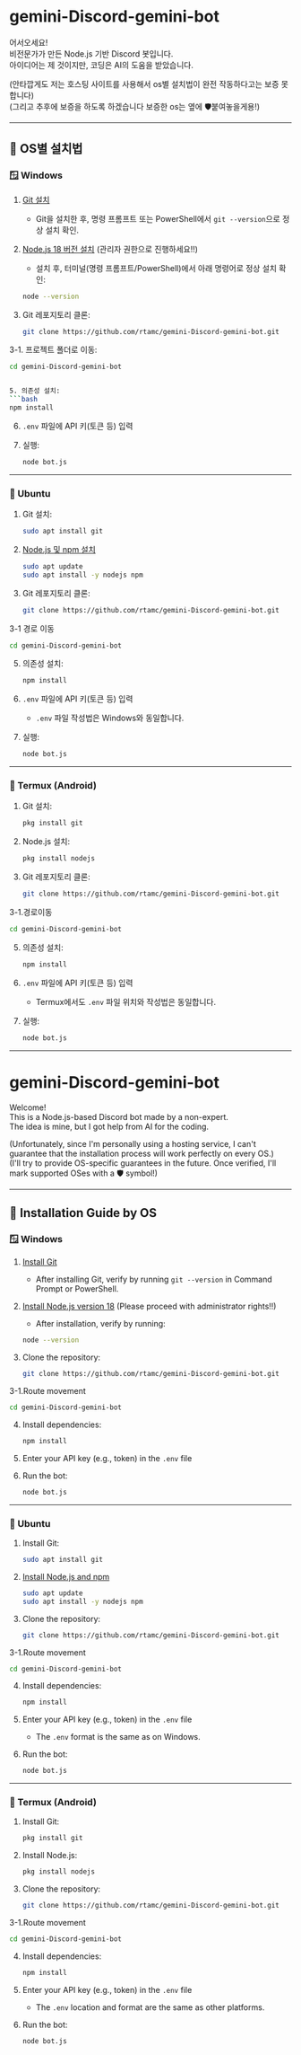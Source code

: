 # gemini-Discord-gemini-bot

어서오세요!  
비전문가가 만든 Node.js 기반 Discord 봇입니다.  
아이디어는 제 것이지만, 코딩은 AI의 도움을 받았습니다.

(안타깝게도 저는 호스팅 사이트를 사용해서 os별 설치법이 완전 작동하다고는 보증 못합니다)  
(그리고 추후에 보증을 하도록 하겠습니다 보증한 os는 옆에 🛡️붙여놓을게용!)

---

## 🔗 OS별 설치법

### 🪟 Windows

1. [Git 설치](https://git-scm.com/download/win)  
   - Git을 설치한 후, 명령 프롬프트 또는 PowerShell에서 `git --version`으로 정상 설치 확인.
   
2. [Node.js 18 버전 설치](https://nodejs.org/) (관리자 권한으로 진행하세요!!)
   - 설치 후, 터미널(명령 프롬프트/PowerShell)에서 아래 명령어로 정상 설치 확인:
   ```bash
   node --version
   ```

3. Git 레포지토리 클론:
   ```bash
   git clone https://github.com/rtamc/gemini-Discord-gemini-bot.git
   ```
3-1. 프로젝트 폴더로 이동:
   ```bash
   cd gemini-Discord-gemini-bot


5. 의존성 설치:
   ```bash
   npm install
   ```

6. `.env` 파일에 API 키(토큰 등) 입력

7. 실행:
   ```bash
   node bot.js
   ```

---

### 🐧 Ubuntu

1. Git 설치:
   ```bash
   sudo apt install git
   ```

2. [Node.js 및 npm 설치](https://nodejs.org/)  
   ```bash
   sudo apt update
   sudo apt install -y nodejs npm
   ```

3. Git 레포지토리 클론:
   ```bash
   git clone https://github.com/rtamc/gemini-Discord-gemini-bot.git
   ```
3-1 경로 이동
   ```bash
   cd gemini-Discord-gemini-bot
   ```

5. 의존성 설치:
   ```bash
   npm install
   ```

6. `.env` 파일에 API 키(토큰 등) 입력  
   - `.env` 파일 작성법은 Windows와 동일합니다.

7. 실행:
   ```bash
   node bot.js
   ```

---

### 📱 Termux (Android)

1. Git 설치:
   ```bash
   pkg install git
   ```

2. Node.js 설치:
   ```bash
   pkg install nodejs
   ```

3. Git 레포지토리 클론:
   ```bash
   git clone https://github.com/rtamc/gemini-Discord-gemini-bot.git
   ```
3-1.경로이동
   ```bash
   cd gemini-Discord-gemini-bot
   ```

5. 의존성 설치:
   ```bash
   npm install
   ```

6. `.env` 파일에 API 키(토큰 등) 입력  
   - Termux에서도 `.env` 파일 위치와 작성법은 동일합니다.

7. 실행:
   ```bash
   node bot.js
   ```

---

# gemini-Discord-gemini-bot

Welcome!  
This is a Node.js-based Discord bot made by a non-expert.  
The idea is mine, but I got help from AI for the coding.

(Unfortunately, since I'm personally using a hosting service, I can't guarantee that the installation process will work perfectly on every OS.)  
(I'll try to provide OS-specific guarantees in the future. Once verified, I'll mark supported OSes with a 🛡️ symbol!)

---

## 🔗 Installation Guide by OS

### 🪟 Windows

1. [Install Git](https://git-scm.com/download/win)  
   - After installing Git, verify by running `git --version` in Command Prompt or PowerShell.

2. [Install Node.js version 18](https://nodejs.org/) (Please proceed with administrator rights!!)
   - After installation, verify by running:
   ```bash
   node --version
   ```

3. Clone the repository:
   ```bash
   git clone https://github.com/rtamc/gemini-Discord-gemini-bot.git
   ```
3-1.Route movement 
   ```bash 
   cd gemini-Discord-gemini-bot 
   ```

4. Install dependencies:
   ```bash
   npm install
   ```

5. Enter your API key (e.g., token) in the `.env` file

6. Run the bot:
   ```bash
   node bot.js
   ```

---

### 🐧 Ubuntu

1. Install Git:
   ```bash
   sudo apt install git
   ```

2. [Install Node.js and npm](https://nodejs.org/)
   ```bash
   sudo apt update
   sudo apt install -y nodejs npm
   ```

3. Clone the repository:
   ```bash
   git clone https://github.com/rtamc/gemini-Discord-gemini-bot.git
   ```
3-1.Route movement 
   ```bash 
   cd gemini-Discord-gemini-bot 
   ```

4. Install dependencies:
   ```bash
   npm install
   ```

5. Enter your API key (e.g., token) in the `.env` file  
   - The `.env` format is the same as on Windows.

6. Run the bot:
   ```bash
   node bot.js
   ```

---

### 📱 Termux (Android)

1. Install Git:
   ```bash
   pkg install git
   ```

2. Install Node.js:
   ```bash
   pkg install nodejs
   ```

3. Clone the repository:
   ```bash
   git clone https://github.com/rtamc/gemini-Discord-gemini-bot.git
   ```
3-1.Route movement 
   ```bash 
   cd gemini-Discord-gemini-bot 
   ```

4. Install dependencies:
   ```bash
   npm install
   ```

5. Enter your API key (e.g., token) in the `.env` file  
   - The `.env` location and format are the same as other platforms.

6. Run the bot:
   ```bash
   node bot.js
   ```

